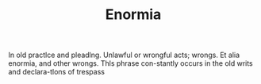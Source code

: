 ---
title: Enormia
letter: E
permalink: "/definitions/bld-enormia.html"
body: In old practlce and pleadlng. Unlawful or wrongful acts; wrongs. Et alia enormia,
  and other wrongs. Thls phrase con-stantly occurs in the old writs and declara-tlons
  of trespass
published_at: '2018-07-07'
source: Black's Law Dictionary 2nd Ed (1910)
layout: post
---